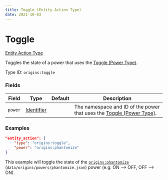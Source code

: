 ```yaml
---
title: Toggle (Entity Action Type)
date: 2021-10-03
---
```


# Toggle

[Entity Action Type](../entity_action_types.md)

Toggles the state of a power that uses the [Toggle (Power Type)](../power_types/toggle.md).

Type ID: `origins:toggle`


### Fields

Field | Type | Default | Description
------|------|---------|-------------
`power` | [Identifier](../data_types/identifier.md) | | The namespace and ID of the power that uses the [Toggle (Power Type)](../power_types/toggle.md).


### Examples

```json
"entity_action": {
    "type": "origins:toggle",
    "power": "origins:phantomize"
}
```

This example will toggle the state of the [`origins:phantomize`](https://github.com/apace100/origins-fabric/blob/1.17/src/main/resources/data/origins/powers/phantomize.json) (`data/origins/powers/phantomize.json`) power (e.g: ON --> OFF, OFF --> ON).
